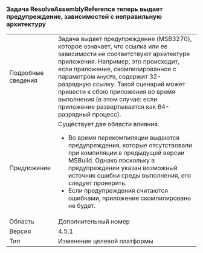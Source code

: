 ### <a name="resolveassemblyreference-task-now-warns-of-dependencies-with-the-wrong-architecture"></a>Задача ResolveAssemblyReference теперь выдает предупреждение, зависимостей с неправильную архитектуру

|   |   |
|---|---|
|Подробные сведения|Задача выдает предупреждение (MSB3270), которое означает, что ссылка или ее зависимости не соответствуют архитектуре приложения. Например, это происходит, если приложение, скомпилированное с параметром <code>AnyCPU</code>, содержит 32-разрядную ссылку. Такой сценарий может привести к сбою приложения во время выполнения (в этом случае: если приложение развертывается как 64-разрядный процесс).|
|Предложение|Существует две области влияния.<ul><li>Во время перекомпиляции выдаются предупреждения, которые отсутствовали при компиляции в предыдущей версии MSBuild. Однако поскольку в предупреждении указан возможный источник ошибки среды выполнения, его следует проверить.</li><li>Если предупреждения считаются ошибками, приложение скомпилировано не будет.</li></ul>|
|Область|Дополнительный номер|
|Версия|4.5.1|
|Тип|Изменение целевой платформы|

